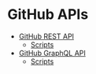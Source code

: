 # GitHub APIs

- [GitHub REST API](https://github.com/lbrealdev/le-git/tree/master/github-api/rest-api)
    - [Scripts](https://github.com/lbrealdev/le-git/tree/master/github-api/rest-api/scripts)
- [GitHub GraphQL API](https://github.com/lbrealdev/le-git/tree/master/github-api/graphql-api)
    - [Scripts](https://github.com/lbrealdev/le-git/tree/master/github-api/graphql-api/scripts)
